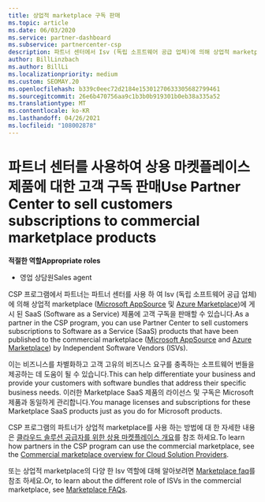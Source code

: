 ```yaml
---
title: 상업적 marketplace 구독 판매
ms.topic: article
ms.date: 06/03/2020
ms.service: partner-dashboard
ms.subservice: partnercenter-csp
description: 파트너 센터에서 Isv (독립 소프트웨어 공급 업체)에 의해 상업적 marketplace에 게시 된 SaaS 제품에 고객 구독을 판매 하는 방법에 대해 알아봅니다.
author: BillLinzbach
ms.author: BillLi
ms.localizationpriority: medium
ms.custom: SEOMAY.20
ms.openlocfilehash: b339c0eec72d2184e15301270633305682799461
ms.sourcegitcommit: 26e6b470756aa9c1b3b0b919301b0eb38a335a52
ms.translationtype: MT
ms.contentlocale: ko-KR
ms.lasthandoff: 04/26/2021
ms.locfileid: "108002878"
---
```

# <a name="use-partner-center-to-sell-customers-subscriptions-to-commercial-marketplace-products"></a><span data-ttu-id="53d74-103">파트너 센터를 사용하여 상용 마켓플레이스 제품에 대한 고객 구독 판매</span><span class="sxs-lookup"><span data-stu-id="53d74-103">Use Partner Center to sell customers subscriptions to commercial marketplace products</span></span>

<span data-ttu-id="53d74-104">**적절한 역할**</span><span class="sxs-lookup"><span data-stu-id="53d74-104">**Appropriate roles**</span></span>

- <span data-ttu-id="53d74-105">영업 상담원</span><span class="sxs-lookup"><span data-stu-id="53d74-105">Sales agent</span></span>

<span data-ttu-id="53d74-106">CSP 프로그램에서 파트너는 파트너 센터를 사용 하 여 Isv (독립 소프트웨어 공급 업체)에 의해 상업적 marketplace ([Microsoft AppSource](https://appsource.microsoft.com/) 및 [Azure Marketplace](https://azuremarketplace.microsoft.com/))에 게시 된 SaaS (Software as a Service) 제품에 고객 구독을 판매할 수 있습니다.</span><span class="sxs-lookup"><span data-stu-id="53d74-106">As a partner in the CSP program, you can use Partner Center to sell customers subscriptions to Software as a Service (SaaS) products that have been published to the commercial marketplace ([Microsoft AppSource](https://appsource.microsoft.com/) and [Azure Marketplace](https://azuremarketplace.microsoft.com/)) by Independent Software Vendors (ISVs).</span></span>

<span data-ttu-id="53d74-107">이는 비즈니스를 차별화하고 고객 고유의 비즈니스 요구를 충족하는 소프트웨어 번들을 제공하는 데 도움이 될 수 있습니다.</span><span class="sxs-lookup"><span data-stu-id="53d74-107">This can help differentiate your business and provide your customers with software bundles that address their specific business needs.</span></span> <span data-ttu-id="53d74-108">이러한 Marketplace SaaS 제품의 라이선스 및 구독은 Microsoft 제품과 동일하게 관리합니다.</span><span class="sxs-lookup"><span data-stu-id="53d74-108">You manage licenses and subscriptions for these Marketplace SaaS products just as you do for Microsoft products.</span></span>

<span data-ttu-id="53d74-109">CSP 프로그램의 파트너가 상업적 marketplace를 사용 하는 방법에 대 한 자세한 내용은 [클라우드 솔루션 공급자를 위한 상용 마켓플레이스 개요](csp-commercial-marketplace-overview.md)를 참조 하세요.</span><span class="sxs-lookup"><span data-stu-id="53d74-109">To learn how partners in the CSP program can use the commercial marketplace, see the [Commercial marketplace overview for Cloud Solution Providers](csp-commercial-marketplace-overview.md).</span></span>

<span data-ttu-id="53d74-110">또는 상업적 marketplace의 다양 한 Isv 역할에 대해 알아보려면 [Marketplace faq](/azure/marketplace/marketplace-faq-publisher-guide)를 참조 하세요.</span><span class="sxs-lookup"><span data-stu-id="53d74-110">Or, to learn about the different role of ISVs in the commercial marketplace, see [Marketplace FAQs](/azure/marketplace/marketplace-faq-publisher-guide).</span></span>